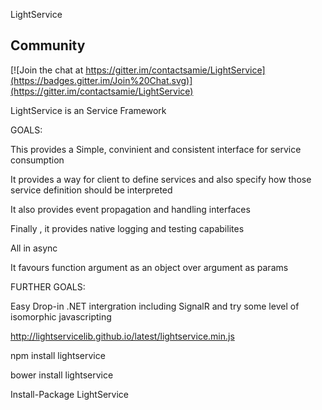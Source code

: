 LightService

## Community

[![Join the chat at https://gitter.im/contactsamie/LightService](https://badges.gitter.im/Join%20Chat.svg)](https://gitter.im/contactsamie/LightService)


LightService is an Service Framework 

GOALS: 

This provides a Simple, convinient and consistent interface for service consumption

It provides a way for client to define services and also specify how those service definition should be interpreted

It also provides event propagation and handling interfaces

Finally , it provides native logging and testing capabilites

All in async

It favours function argument as an object over argument as params

FURTHER GOALS:

Easy Drop-in .NET intergration including SignalR 
and try some level of isomorphic javascripting


http://lightservicelib.github.io/latest/lightservice.min.js
<script src="http://lightservicelib.github.io/latest/lightservice.min.js"></script>

npm install lightservice

bower install lightservice

Install-Package LightService
